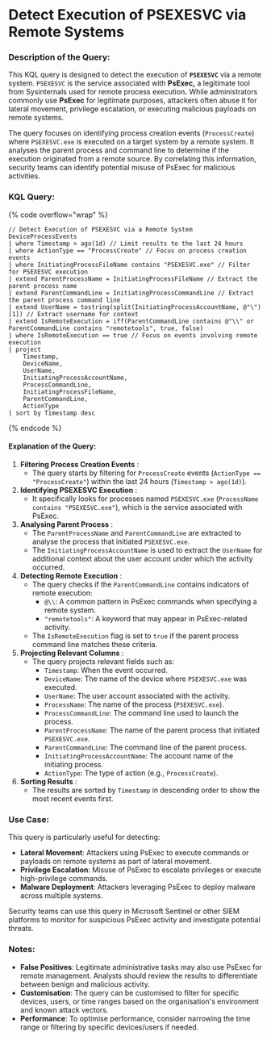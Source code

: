 # Detect Execution of PSEXESVC via Remote Systems

### Description of the Query:

This KQL query is designed to detect the execution of **`PSEXESVC`** via a remote system. `PSEXESVC` is the service associated with **PsExec,** a legitimate tool from Sysinternals used for remote process executio&#x6E;**.** While administrators commonly use **PsExec** for legitimate purposes, attackers often abuse it for lateral movement, privilege escalation, or executing malicious payloads on remote systems.

The query focuses on identifying process creation events (`ProcessCreate`) where `PSEXESVC.exe` is executed on a target system by a remote system. It analyses the parent process and command line to determine if the execution originated from a remote source. By correlating this information, security teams can identify potential misuse of PsExec for malicious activities.

### KQL Query:

{% code overflow="wrap" %}
```kusto
// Detect Execution of PSEXESVC via a Remote System
DeviceProcessEvents
| where Timestamp > ago(1d) // Limit results to the last 24 hours
| where ActionType == "ProcessCreate" // Focus on process creation events
| where InitiatingProcessFileName contains "PSEXESVC.exe" // Filter for PSEXESVC execution
| extend ParentProcessName = InitiatingProcessFileName // Extract the parent process name
| extend ParentCommandLine = InitiatingProcessCommandLine // Extract the parent process command line
| extend UserName = tostring(split(InitiatingProcessAccountName, @"\")[1]) // Extract username for context
| extend IsRemoteExecution = iff(ParentCommandLine contains @"\\" or ParentCommandLine contains "remotetools", true, false)
| where IsRemoteExecution == true // Focus on events involving remote execution
| project
    Timestamp,
    DeviceName,
    UserName,
    InitiatingProcessAccountName,
    ProcessCommandLine,
    InitiatingProcessFileName,
    ParentCommandLine,
    ActionType
| sort by Timestamp desc
```
{% endcode %}

#### Explanation of the Query:

1. **Filtering Process Creation Events** :
   * The query starts by filtering for `ProcessCreate` events (`ActionType == "ProcessCreate"`) within the last 24 hours (`Timestamp > ago(1d)`).
2. **Identifying PSEXESVC Execution** :
   * It specifically looks for processes named `PSEXESVC.exe` (`ProcessName contains "PSEXESVC.exe"`), which is the service associated with PsExec.
3. **Analysing Parent Process** :
   * The `ParentProcessName` and `ParentCommandLine` are extracted to analyse the process that initiated `PSEXESVC.exe`.
   * The `InitiatingProcessAccountName` is used to extract the `UserName` for additional context about the user account under which the activity occurred.
4. **Detecting Remote Execution** :
   * The query checks if the `ParentCommandLine` contains indicators of remote execution:
     * `@\\`: A common pattern in PsExec commands when specifying a remote system.
     * `"remotetools"`: A keyword that may appear in PsExec-related activity.
   * The `IsRemoteExecution` flag is set to `true` if the parent process command line matches these criteria.
5. **Projecting Relevant Columns** :
   * The query projects relevant fields such as:
     * `Timestamp`: When the event occurred.
     * `DeviceName`: The name of the device where `PSEXESVC.exe` was executed.
     * `UserName`: The user account associated with the activity.
     * `ProcessName`: The name of the process (`PSEXESVC.exe`).
     * `ProcessCommandLine`: The command line used to launch the process.
     * `ParentProcessName`: The name of the parent process that initiated `PSEXESVC.exe`.
     * `ParentCommandLine`: The command line of the parent process.
     * `InitiatingProcessAccountName`: The account name of the initiating process.
     * `ActionType`: The type of action (e.g., `ProcessCreate`).
6. **Sorting Results** :
   * The results are sorted by `Timestamp` in descending order to show the most recent events first.

### Use Case:

This query is particularly useful for detecting:

* **Lateral Movement**: Attackers using PsExec to execute commands or payloads on remote systems as part of lateral movement.
* **Privilege Escalation**: Misuse of PsExec to escalate privileges or execute high-privilege commands.
* **Malware Deployment**: Attackers leveraging PsExec to deploy malware across multiple systems.

Security teams can use this query in Microsoft Sentinel or other SIEM platforms to monitor for suspicious PsExec activity and investigate potential threats.

### Notes:

* **False Positives**: Legitimate administrative tasks may also use PsExec for remote management. Analysts should review the results to differentiate between benign and malicious activity.
* **Customisation**: The query can be customised to filter for specific devices, users, or time ranges based on the organisation's environment and known attack vectors.
* **Performance**: To optimise performance, consider narrowing the time range or filtering by specific devices/users if needed.
